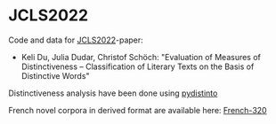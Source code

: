 # JCLS2022
Code and data for [JCLS2022](https://jcls.io/site/conference/)-paper: 
- Keli Du, Julia Dudar, Christof Schöch: "Evaluation of Measures of Distinctiveness – Classification of Literary Texts on the Basis of Distinctive Words"

Distinctiveness analysis have been done using [pydistinto](https://github.com/Zeta-and-Company/pydistinto)

French novel corpora in derived format are available here: [French-320](https://github.com/Zeta-and-Company/derived-formats)
